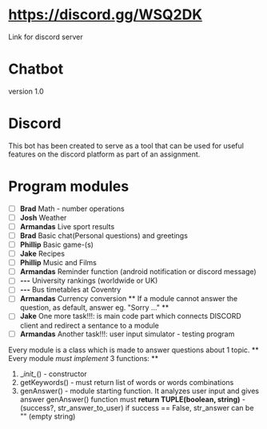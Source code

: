 # https://discord.gg/WSQ2DK
Link for discord server
# Chatbot
version 1.0
# Discord
This bot has been created to serve as a tool that can be used for useful features
on the discord platform as part of an assignment.



# Program modules
- [ ] **Brad** Math - number operations
- [ ] **Josh** Weather
- [ ] **Armandas** Live sport results
- [ ] **Brad** Basic chat(Personal questions) and greetings
- [ ] **Phillip** Basic game-(s)
- [ ] **Jake** Recipes
- [ ] **Phillip** Music and Films
- [ ] **Armandas** Reminder function (android notification or discord message)
- [ ] **---** University rankings (worldwide or UK)
- [ ] **---** Bus timetables at Coventry
- [ ] **Armandas** Currency conversion
** If a module cannot answer the question, as default, answer eg. "Sorry ..." **
- [ ] **Jake** One more task!!!: is main code part which connects DISCORD client and redirect a sentance to a module
- [ ] **Armandas** Another task!!!: user input simulator - testing program

Every module is a class which is made to answer questions about 1 topic.
** Every module _must implement_ 3 functions: **
1. \__init\__() - constructor
2. getKeywords() - must return list of words or words combinations
3. genAnswer() - module starting function. It analyzes user input and gives answer
genAnswer() function must **return TUPLE(boolean, string)** - (success?, str_answer_to_user)
if success == False, str_answer can be "" (empty string)

